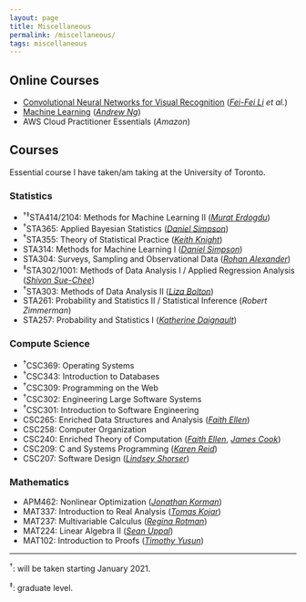 ```yaml
---
layout: page
title: Miscellaneous
permalink: /miscellaneous/
tags: miscellaneous
---
```


<style>
    ul {
      margin-bottom: 0;
    }
</style>


## Online Courses

- [Convolutional Neural Networks for Visual Recognition](http://cs231n.stanford.edu/) ([*Fei-Fei Li*](https://profiles.stanford.edu/fei-fei-li) *et al.*)
- [Machine Learning](https://www.coursera.org/learn/machine-learning) ([*Andrew Ng*](https://www.andrewng.org/))
- AWS Cloud Practitioner Essentials (*Amazon*)

## Courses

Essential course I have taken/am taking at the University of Toronto.

### Statistics

- <sup>†‡</sup>STA414/2104: Methods for Machine Learning II ([*Murat Erdogdu*](http://www.cs.toronto.edu/~erdogdu/))
- <sup>†</sup>STA365: Applied Bayesian Statistics ([*Daniel Simpson*](https://dpsimpson.github.io/))
- <sup>†</sup>STA355: Theory of Statistical Practice ([*Keith Knight*](http://www.utstat.utoronto.ca/keith/home.html))
- STA314: Methods for Machine Learning I ([*Daniel Simpson*](https://dpsimpson.github.io/))
- STA304: Surveys, Sampling and Observational Data ([*Rohan Alexander*](https://rohanalexander.com))
- <sup>‡</sup>STA302/1001: Methods of Data Analysis I / Applied Regression Analysis ([*Shivon Sue-Chee*](https://www.statistics.utoronto.ca/people/directories/all-faculty/shivon-sue-chee))
- <sup>†</sup>STA303: Methods of Data Analysis II ([*Liza Bolton*](https://www.statistics.utoronto.ca/people/directories/all-faculty/liza-bolton))
- STA261: Probability and Statistics II / Statistical Inference (*Robert Zimmerman*)
- STA257: Probability and Statistics I ([*Katherine Daignault*](https://www.statistics.utoronto.ca/people/directories/all-faculty/katherine-daignault))

### Compute Science

- <sup>†</sup>CSC369: Operating Systems
- <sup>†</sup>CSC343: Introduction to Databases
- <sup>†</sup>CSC309: Programming on the Web
- <sup>†</sup>CSC302: Engineering Large Software Systems
- <sup>†</sup>CSC301: Introduction to Software Engineering
- CSC265: Enriched Data Structures and Analysis ([*Faith Ellen*](http://www.cs.toronto.edu/~faith/))
- CSC258: Computer Organization
- CSC240: Enriched Theory of Computation ([*Faith Ellen*](http://www.cs.toronto.edu/~faith/), [*James Cook*](http://www.falsifian.org/))
- CSC209: C and Systems Programming ([*Karen Reid*](https://www.cs.toronto.edu/~reid/))
- CSC207: Software Design ([*Lindsey Shorser*](http://www.math.toronto.edu/cms/people/faculty/shorser-lindsey/))

### Mathematics
- APM462: Nonlinear Optimization ([*Jonathan Korman*](https://www.math.toronto.edu/jkorman/))
- MAT337: Introduction to Real Analysis ([*Tomas Kojar*](https://www.math.toronto.edu/cms/people/students/graduate/kojar-tomas/))
- MAT237: Multivariable Calculus ([*Regina Rotman*](http://www.math.toronto.edu/rina/))
- MAT224: Linear Algebra II ([*Sean Uppal*](http://www.math.utoronto.ca/cms/people/faculty/uppal-sean2/))
- MAT102: Introduction to Proofs ([*Timothy Yusun*](https://tjyusun.com/))

---

<sup>†</sup>: will be taken starting January 2021.

<sup>‡</sup>: graduate level.
